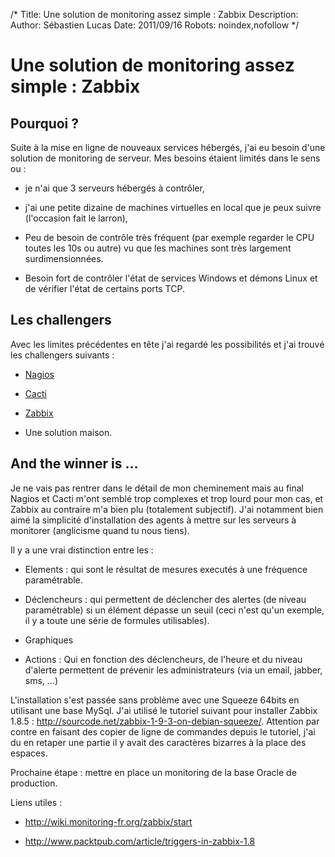 /*
Title: Une solution de monitoring assez simple : Zabbix
Description: 
Author: Sébastien Lucas
Date: 2011/09/16
Robots: noindex,nofollow
*/
# Une solution de monitoring assez simple : Zabbix

## Pourquoi ?
Suite à la mise en ligne de nouveaux services hébergés, j'ai eu besoin d'une solution de monitoring de serveur. Mes besoins étaient limités dans le sens ou :

*	je n'ai que 3 serveurs hébergés à contrôler,

*	j'ai une petite dizaine de machines virtuelles en local que je peux suivre (l'occasion fait le larron),

*	Peu de besoin de contrôle très fréquent (par exemple regarder le CPU toutes les 10s ou autre) vu que les machines sont très largement surdimensionnées.

*	Besoin fort de contrôler l'état de services Windows et démons Linux et de vérifier l'état de certains ports TCP.
## Les challengers

Avec les limites précédentes en tête j'ai regardé les possibilités et j'ai trouvé les challengers suivants :

*	[Nagios](http://www.nagios.org/)

*	[Cacti](http://www.cacti.net/)

*	[Zabbix](http://www.zabbix.com/)

*	Une solution maison.
## And the winner is ...

Je ne vais pas rentrer dans le détail de mon cheminement mais au final Nagios et Cacti m'ont semblé trop complexes et trop lourd pour mon cas, et Zabbix au contraire m'a bien plu (totalement subjectif). J'ai notamment bien aimé la simplicité d'installation des agents à mettre sur les serveurs à monitorer (anglicisme quand tu nous tiens).

Il y a une vrai distinction entre les :

*	Elements : qui sont le résultat de mesures executés à une fréquence paramétrable.

*	Déclencheurs : qui permettent de déclencher des alertes (de niveau paramétrable) si un élément dépasse un seuil (ceci n'est qu'un exemple, il y a toute une série de formules utilisables).

*	Graphiques

*	Actions : Qui en fonction des déclencheurs, de l'heure et du niveau d'alerte permettent de prévenir les administrateurs (via un email, jabber, sms, ...)

L'installation s'est passée sans problème avec une Squeeze 64bits en utilisant une base MySql. J'ai utilisé le tutoriel suivant pour installer Zabbix 1.8.5 : http://sourcode.net/zabbix-1-9-3-on-debian-squeeze/. Attention par contre en faisant des copier de ligne de commandes depuis le tutoriel, j'ai du en retaper une partie il y avait des caractères bizarres à la place des espaces.

Prochaine étape : mettre en place un monitoring de la base Oracle de production.

Liens utiles : 

*	http://wiki.monitoring-fr.org/zabbix/start

*	http://www.packtpub.com/article/triggers-in-zabbix-1.8






